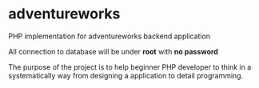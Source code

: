# adventureworks
PHP implementation for adventureworks backend application

All connection to database will be under **root** with **no password**

The purpose of the project is to help beginner PHP developer to think in a systematically way from designing a application to detail programming.
